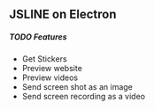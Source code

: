 JSLINE on Electron
------------------

##### TODO Features
- Get Stickers
- Preview website
- Preview videos
- Send screen shot as an image
- Send screen recording as a video
